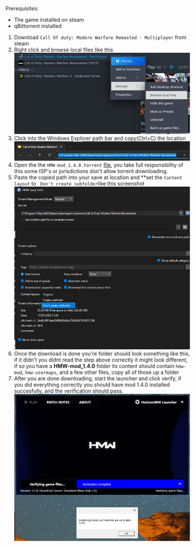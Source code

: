 
Prerequisites:
- The game installed on steam
- qBittorrent installed

1. Download `Call Of duty: Modern Warfare Remasted - Multiplayer` from steam
2. Right click and browse local files like this
![SteamLoc](/assets/images/Pasted_image_20250515113826.png)
3. Click into the Windows Explorer path bar and copy(Ctrl+C) the location
![img](/assets/images/Pasted_image_20250515113948.png)
4. Open the the `HMW-mod_1.4.0.torrent` [file](HMW-mod_1.4.0.torrent), you take full responsibility of this some ISP's or jurisdictions don't allow torrent downloading.
5. Paste the copied path into your save at location and **set the `Content layout` to ` Don't create subfolder`like this screenshot
![img](/assets/images/Pasted_image_20250515114428.png)
6. Once the download is done you're folder should look something like this, if it didn't you didnt read the step above correctly it might look different, if so you have a **HMW-mod_1.4.0** folder its content should contain `hmw-mod`, `hmw-usermaps`, and a few other files, copy all of those up a folder  
7. After you are done downloading, start the launcher and click verify, if you did everything correctly you should have mod 1.4.0 installed succesfully, and the verification should pass.
![img](/assets/images/Launcher_done.png)